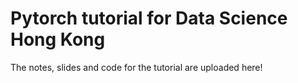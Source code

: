# Pytorch tutorial for Data Science Hong Kong
The notes, slides and code for the tutorial are uploaded here!
